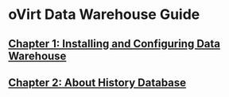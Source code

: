 # oVirt Data Warehouse Guide

## [Chapter 1: Installing and Configuring Data Warehouse](../chap-History_and_Reports)

## [Chapter 2: About History Database](../chap-About_History_Database_Reports_and_Dashboards)
